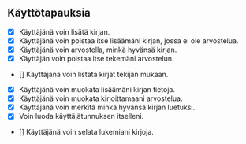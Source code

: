 ## Käyttötapauksia

- [x] Käyttäjänä voin lisätä kirjan.
- [x] Käyttäjänä voin poistaa itse lisäämäni kirjan, jossa ei ole arvostelua.
- [x] Käyttäjänä voin arvostella, minkä hyvänsä kirjan.
- [x] Käyttäjän voin poistaa itse tekemäni arvostelun.
- [] Käyttäjänä voin listata kirjat tekijän mukaan.
- [x] Käyttäjänä voin muokata lisäämäni kirjan tietoja.
- [x] Käyttäjänä voin muokata kirjoittamaani arvostelua.
- [x] Käyttäjänä voin merkitä minkä hyvänsä kirjan luetuksi.
- [x] Voin luoda käyttäjätunnuksen itselleni.
- [] Käyttäjänä voin selata lukemiani kirjoja.
